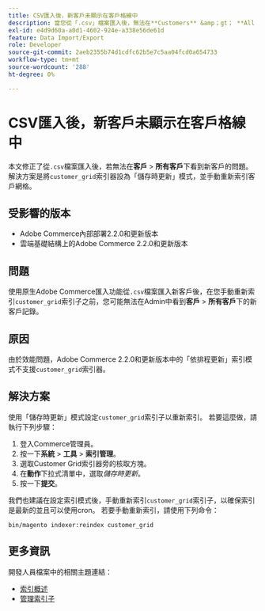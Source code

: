 ```yaml
---
title: CSV匯入後，新客戶未顯示在客戶格線中
description: 當您從「.csv」檔案匯入後，無法在**Customers** &amp；gt； **All customers**下方看到新客戶時，本文提供此問題的修正。 解決方案是將'customer_grid'索引器設為「儲存時更新」模式，並手動重新索引客戶網格。
exl-id: e4d9d60a-a0d1-4602-924e-a338e56de61d
feature: Data Import/Export
role: Developer
source-git-commit: 2aeb2355b74d1cdfc62b5e7c5aa04fcd0a654733
workflow-type: tm+mt
source-wordcount: '288'
ht-degree: 0%

---
```


# CSV匯入後，新客戶未顯示在客戶格線中

本文修正了從`.csv`檔案匯入後，若無法在&#x200B;**客戶** > **所有客戶**&#x200B;下看到新客戶的問題。 解決方案是將`customer_grid`索引器設為「儲存時更新」模式，並手動重新索引客戶網格。

## 受影響的版本

* Adobe Commerce內部部署2.2.0和更新版本
* 雲端基礎結構上的Adobe Commerce 2.2.0和更新版本

## 問題

使用原生Adobe Commerce匯入功能從`.csv`檔案匯入新客戶後，在您手動重新索引`customer_grid`索引子之前，您可能無法在Admin中看到&#x200B;**客戶** > **所有客戶**&#x200B;下的新客戶記錄。

## 原因

由於效能問題，Adobe Commerce 2.2.0和更新版本中的「依排程更新」索引模式不支援`customer_grid`索引器。

## 解決方案

使用「儲存時更新」模式設定`customer_grid`索引子以重新索引。 若要這麼做，請執行下列步驟：

1. 登入Commerce管理員。
1. 按一下&#x200B;**系統** > **工具** > **索引管理**。
1. 選取Customer Grid索引器旁的核取方塊。
1. 在&#x200B;**動作**&#x200B;下拉式清單中，選取&#x200B;*儲存時更新*。
1. 按一下&#x200B;**提交**。

我們也建議在設定索引模式後，手動重新索引`customer_grid`索引子，以確保索引是最新的並且可以使用cron。 若要手動重新索引，請使用下列命令：

`bin/magento indexer:reindex customer_grid`

## 更多資訊

開發人員檔案中的相關主題連結：

* [索引概述](https://developer.adobe.com/commerce/php/development/components/indexing/)
* [管理索引子](https://experienceleague.adobe.com/en/docs/commerce-operations/configuration-guide/cli/manage-indexers)
